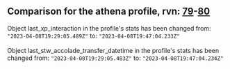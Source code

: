 ## Comparison for the athena profile, rvn: [79](https://github.com/PRO100KatYT/FortniteProfileRevisions/tree/main/profiles/athena/79%20athena.json)-[80](https://github.com/PRO100KatYT/FortniteProfileRevisions/tree/main/profiles/athena/80%20athena.json)

Object last_xp_interaction in the profile's stats has been changed from: `"2023-04-08T19:29:05.489Z"` to: `"2023-04-08T19:47:04.233Z"`
<br><br>
Object last_stw_accolade_transfer_datetime in the profile's stats has been changed from: `"2023-04-08T19:29:05.483Z"` to: `"2023-04-08T19:47:04.234Z"`
<br><br>
